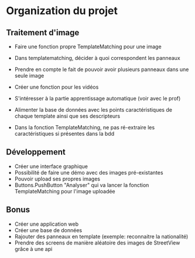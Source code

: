 # Organization du projet

## Traitement d'image

- Faire une fonction propre TemplateMatching pour une image
- Dans templatematching, décider à quoi correspondent les panneaux
- Prendre en compte le fait de pouvoir avoir plusieurs panneaux dans une seule image

- Créer une fonction pour les vidéos
- S'intéresser à la partie apprentissage automatique (voir avec le prof)
- Alimenter la base de données avec les points caractéristiques de chaque template ainsi que ses descripteurs
- Dans la fonction TemplateMatching, ne pas ré-extraire les caractéristiques si présentes dans la bdd

## Développement

- Créer une interface graphique
- Possibilité de faire une démo avec des images pré-existantes
- Pouvoir upload ses propres images
- Buttons.PushButton "Analyser" qui va lancer la fonction TemplateMatching pour l'image uploadée

## Bonus

- Créer une application web
- Créer une base de données
- Rajouter des panneaux en template (exemple: reconnaitre la nationalité)
- Prendre des screens de manière aléatoire des images de StreetView grâce à une api
